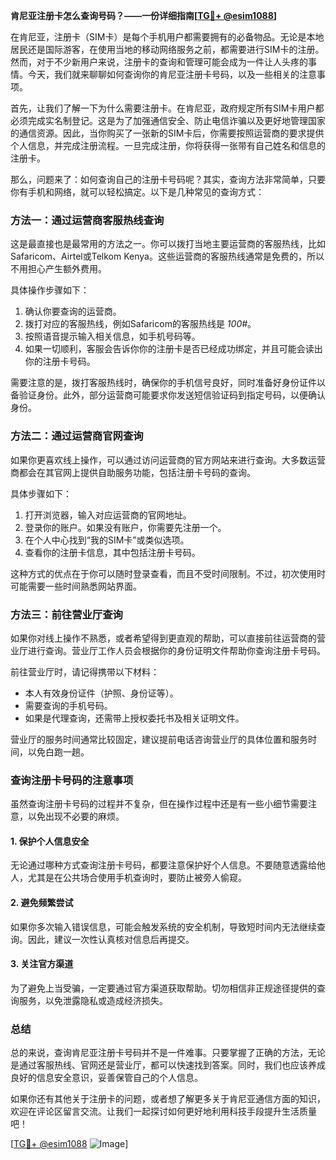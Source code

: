 **肯尼亚注册卡怎么查询号码？——一份详细指南[[TG💪+ @esim1088](https://t.me/s/esim1088)]**

在肯尼亚，注册卡（SIM卡）是每个手机用户都需要拥有的必备物品。无论是本地居民还是国际游客，在使用当地的移动网络服务之前，都需要进行SIM卡的注册。然而，对于不少新用户来说，注册卡的查询和管理可能会成为一件让人头疼的事情。今天，我们就来聊聊如何查询你的肯尼亚注册卡号码，以及一些相关的注意事项。

首先，让我们了解一下为什么需要注册卡。在肯尼亚，政府规定所有SIM卡用户都必须完成实名制登记。这是为了加强通信安全、防止电信诈骗以及更好地管理国家的通信资源。因此，当你购买了一张新的SIM卡后，你需要按照运营商的要求提供个人信息，并完成注册流程。一旦完成注册，你将获得一张带有自己姓名和信息的注册卡。

那么，问题来了：如何查询自己的注册卡号码呢？其实，查询方法非常简单，只要你有手机和网络，就可以轻松搞定。以下是几种常见的查询方式：

### 方法一：通过运营商客服热线查询

这是最直接也是最常用的方法之一。你可以拨打当地主要运营商的客服热线，比如Safaricom、Airtel或Telkom Kenya。这些运营商的客服热线通常是免费的，所以不用担心产生额外费用。

具体操作步骤如下：
1. 确认你要查询的运营商。
2. 拨打对应的客服热线，例如Safaricom的客服热线是 *100#*。
3. 按照语音提示输入相关信息，如手机号码等。
4. 如果一切顺利，客服会告诉你你的注册卡是否已经成功绑定，并且可能会读出你的注册卡号码。

需要注意的是，拨打客服热线时，确保你的手机信号良好，同时准备好身份证件以备验证身份。此外，部分运营商可能要求你发送短信验证码到指定号码，以便确认身份。

### 方法二：通过运营商官网查询

如果你更喜欢线上操作，可以通过访问运营商的官方网站来进行查询。大多数运营商都会在其官网上提供自助服务功能，包括注册卡号码的查询。

具体步骤如下：
1. 打开浏览器，输入对应运营商的官网地址。
2. 登录你的账户。如果没有账户，你需要先注册一个。
3. 在个人中心找到“我的SIM卡”或类似选项。
4. 查看你的注册卡信息，其中包括注册卡号码。

这种方式的优点在于你可以随时登录查看，而且不受时间限制。不过，初次使用时可能需要一些时间熟悉网站界面。

### 方法三：前往营业厅查询

如果你对线上操作不熟悉，或者希望得到更直观的帮助，可以直接前往运营商的营业厅进行查询。营业厅工作人员会根据你的身份证明文件帮助你查询注册卡号码。

前往营业厅时，请记得携带以下材料：
- 本人有效身份证件（护照、身份证等）。
- 需要查询的手机号码。
- 如果是代理查询，还需带上授权委托书及相关证明文件。

营业厅的服务时间通常比较固定，建议提前电话咨询营业厅的具体位置和服务时间，以免白跑一趟。

### 查询注册卡号码的注意事项

虽然查询注册卡号码的过程并不复杂，但在操作过程中还是有一些小细节需要注意，以免出现不必要的麻烦。

#### 1. 保护个人信息安全

无论通过哪种方式查询注册卡号码，都要注意保护好个人信息。不要随意透露给他人，尤其是在公共场合使用手机查询时，要防止被旁人偷窥。

#### 2. 避免频繁尝试

如果你多次输入错误信息，可能会触发系统的安全机制，导致短时间内无法继续查询。因此，建议一次性认真核对信息后再提交。

#### 3. 关注官方渠道

为了避免上当受骗，一定要通过官方渠道获取帮助。切勿相信非正规途径提供的查询服务，以免泄露隐私或造成经济损失。

### 总结

总的来说，查询肯尼亚注册卡号码并不是一件难事。只要掌握了正确的方法，无论是通过客服热线、官网还是营业厅，都可以快速找到答案。同时，我们也应该养成良好的信息安全意识，妥善保管自己的个人信息。

如果你还有其他关于注册卡的问题，或者想了解更多关于肯尼亚通信方面的知识，欢迎在评论区留言交流。让我们一起探讨如何更好地利用科技手段提升生活质量吧！

[[TG💪+ @esim1088](https://t.me/s/esim1088) ![Image](https://i.postimg.cc/4NQfJmqS/Snipaste-2025-05-13-00-14-12.png)]